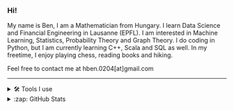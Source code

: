 ### Hi!

My name is Ben, I am a Mathematician from Hungary. I learn Data Science and Financial Engineering in Lausanne (EPFL). I am interested in Machine Learning, Statistics, Probability Theory and Graph Theory. I do coding in Python, but I am currently learning C++, Scala and SQL as well. In my freetime, I enjoy playing chess, reading books and hiking.

Feel free to contact me at hben.0204[at]gmail.com

---
<details>
  <summary>🛠️ Tools I use</summary>
<ul>
<li>Python</li>
<li>Scala</li>
<li>R</li>
<li>C++</li>
<li>SQL</li>
<li>VS Code</li>
<li>Git</li>
</ul>
</details>
  
<details>
  <summary>:zap: GitHub Stats</summary>
 
![hbenedek GitHub stats](https://github-readme-stats.vercel.app/api?username=hbenedek&show_icons=true&theme=dark)
![Top Langs](https://github-readme-stats.vercel.app/api/top-langs/?username=hbenedek&layout=compact&theme=dark&hide=jupyter%20notebook,matlab,r,tex)
</details>

